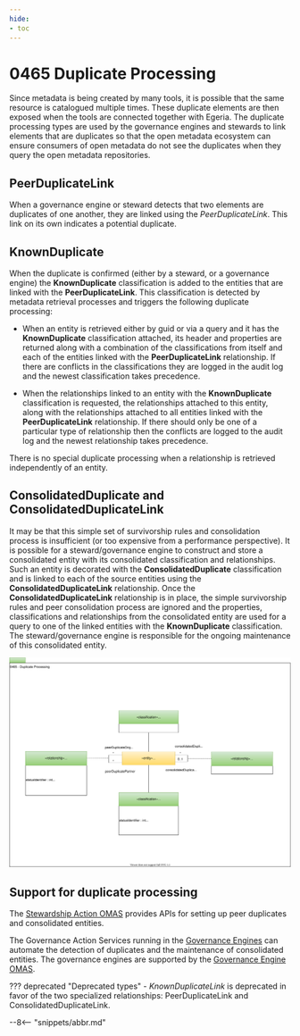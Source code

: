 ```yaml
---
hide:
- toc
---
```


<!-- SPDX-License-Identifier: CC-BY-4.0 -->
<!-- Copyright Contributors to the ODPi Egeria project. -->

# 0465 Duplicate Processing

Since metadata is being created by many tools, it is possible that the same resource is catalogued multiple times.
These duplicate elements are then exposed when the tools are connected together with Egeria.
The duplicate processing types are used by the governance engines and stewards to link elements that are duplicates
so that the open metadata ecosystem can ensure consumers of open metadata do not see the duplicates when they query
the open metadata repositories.

## PeerDuplicateLink

When a governance engine or steward detects that two elements are duplicates of one another, they are linked using
the *PeerDuplicateLink*.  This link on its own indicates a potential duplicate.

## KnownDuplicate

When the duplicate is confirmed (either by a steward, or a governance engine) the
**KnownDuplicate** classification is added to the entities that are linked with the
**PeerDuplicateLink**.  This classification is detected by metadata retrieval processes
and triggers the following duplicate processing:

* When an entity is retrieved either by guid or via a query and it has the **KnownDuplicate** classification attached,
its header and properties are returned
along with a combination of the classifications from itself and each of the entities linked with
the **PeerDuplicateLink** relationship.  If there are conflicts in the classifications they are
logged in the audit log and the newest classification takes precedence.

* When the relationships linked to an entity with the **KnownDuplicate** classification is requested,
the relationships attached to this entity, along with the relationships attached to all entities linked with
the **PeerDuplicateLink** relationship.  If there should only be one of a particular type of relationship
then the conflicts are logged to the audit log and the newest relationship takes precedence.

There is no special duplicate processing when a relationship is retrieved independently of an entity.

## ConsolidatedDuplicate and ConsolidatedDuplicateLink

It may be that this simple set of survivorship rules and consolidation process is insufficient
(or too expensive from a performance perspective).
It is possible for a steward/governance engine to construct and store a consolidated entity
with its consolidated classification and relationships.  Such an entity is decorated with the **ConsolidatedDuplicate**
classification and is linked to each of the source entities using the **ConsolidatedDuplicateLink** relationship.
Once the **ConsolidatedDuplicateLink** relationship is in place, the simple survivorship rules and peer consolidation process
are ignored and the properties, classifications and relationships from the consolidated entity are used
for a query to one of the linked entities with the **KnownDuplicate** classification.
The steward/governance engine is responsible for the ongoing maintenance of this consolidated entity.

![UML](0465-Duplicate-Processing.svg)

## Support for duplicate processing

The [Stewardship Action OMAS](/egeria-docs/services/omas/stewardship-action/overview)
provides APIs for setting up peer duplicates and consolidated entities.

The Governance Action Services running in the [Governance Engines](/egeria-docs/concepts/governance-engine) can automate the detection of
duplicates and the maintenance of consolidated entities.  The governance engines are supported by the
[Governance Engine OMAS](/egeria-docs/services/omas/governance-engine/overview).

??? deprecated "Deprecated types"
    - *KnownDuplicateLink* is deprecated in favor of the two specialized relationships: PeerDuplicateLink and ConsolidatedDuplicateLink.

--8<-- "snippets/abbr.md"
